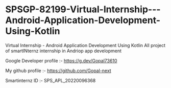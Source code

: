 # SPSGP-82199-Virtual-Internship---Android-Application-Development-Using-Kotlin
Virtual Internship - Android Application Development Using Kotlin
 All project of smartINternz internship in Andriop app development
 
Google Developer profile :- https://g.dev/Gopal73610


My github profile :- https://github.com/Gopal-next
 
Smartinternz ID :- SPS_APL_20220096368 
